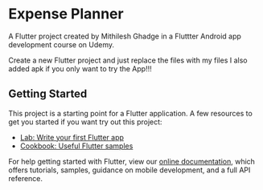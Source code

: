 # Expense Planner

A Flutter project created by Mithilesh Ghadge in a Fluttter Android app development course on Udemy.

Create a new Flutter project and just replace the files with my files
I also added apk if you only want to try the App!!!



## Getting Started
This project is a starting point for a Flutter application.
A few resources to get you started if you want try out this project:

- [Lab: Write your first Flutter app](https://flutter.dev/docs/get-started/codelab)
- [Cookbook: Useful Flutter samples](https://flutter.dev/docs/cookbook)

For help getting started with Flutter, view our
[online documentation](https://flutter.dev/docs), which offers tutorials,
samples, guidance on mobile development, and a full API reference.
